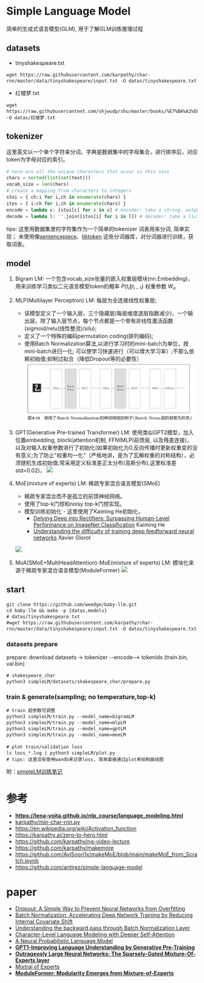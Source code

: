 # Simple Language Model
简单的生成式语言模型(GLM), 用于了解GLM训练推理过程
## datasets
- tinyshakespeare.txt
```shell
wget https://raw.githubusercontent.com/karpathy/char-rnn/master/data/tinyshakespeare/input.txt -O datas/tinyshakespeare.txt
```
- 红楼梦.txt
```shell
wget https://raw.githubusercontent.com/shjwudp/shu/master/books/%E7%BA%A2%E6%A5%BC%E6%A2%A6.txt -O datas/红楼梦.txt
```
## tokenizer
这里英文以一个单个字符来分词，字典是数据集中的字母集合，进行排序后，对应token为字母对应的索引。
```python
# here are all the unique characters that occur in this text
chars = sorted(list(set(text)))
vocab_size = len(chars)
# create a mapping from characters to integers
stoi = { ch:i for i,ch in enumerate(chars) }
itos = { i:ch for i,ch in enumerate(chars) }
encode = lambda s: [stoi[c] for c in s] # encoder: take a string, output a list of integers
decode = lambda l: ''.join([itos[i] for i in l]) # decoder: take a list of integers, output a string
```
tips: 这里用数据集里的字符集作为一个简单的tokenizer 词表用来分词, 简单实现； 未使用像[sentencepiece](https://github.com/google/sentencepiece)、[tiktoken](https://github.com/openai/tiktoken) 这些分词器库，对分词器进行训练，获取词表。

## model
1. Bigram LM: 一个包含vocab_size张量的嵌入权重层模块(nn.Embedding)，用来训练学习类似二元语言模型token的概率 $P(t_i\|t_{i-1})$ 权重参数 $W_e$

2. MLP(Multilayer Perceptron) LM: 每层为全连接线性权重层;  
   - 该模型定义了一个输入层，三个隐藏层(每层维度逐层指数减少)，一个输出层，除了输入层节点，每个节点都是一个带有非线性激活函数(sigmoid/relu(线性整流)/silu); 
   - 定义了一个特殊的编码permutation coding(排列编码);
   - 使用Batch Normalization算法,以进行学习时的mini-batch为单位，按mini-batch进归一化; 可以使学习快速进行（可以增大学习率）;不那么依赖初始值;抑制过拟合（降低Dropout等的必要性）
  ![](https://raw.githubusercontent.com/weedge/mypic/master/llm/llm-knowledge-point-all-u-need/3.jpg)
  

1. GPT(Generative Pre-trained Transformer) LM: 使用类似GPT2模型，加入位置embedding, block(attention机制, FFN(MLP)前馈层, 以及残差连接)， 以及对输入权重参数进行了初始化(如果初始化为0,反向传播时更新权重变的没有意义;为了防止"权重均一化"（严格地讲，是为了瓦解权重的对称结构），必须随机生成初始值;常采用定义标准差正太分布(高斯分布),这里标准差std=0.02)，
![](https://raw.githubusercontent.com/weedge/baby-llm/main/docs/simple-gpt.drawio.png)

1. MoE(mixture of experts) LM: 稀疏专家混合语言模型(SMoE) 
   - 稀疏专家混合而不是孤立的前馈神经网络。
   - 使用了top-k门控和noisy top-k门控实现。
   - 模型训练初始化 - 这里使用了Kaiming He初始化，
      - [Delving Deep into Rectifiers: Surpassing Human-Level Performance on ImageNet Classification](https://arxiv.org/pdf/1502.01852.pdf) Kaiming He 
      - [Understanding the difficulty of training deep feedforward neural networks](https://proceedings.mlr.press/v9/glorot10a/glorot10a.pdf) Xavier Glorot
      
   ![](https://raw.githubusercontent.com/weedge/baby-llm/main/docs/simple-moe.drawio.png)

2. MoA(SMoE+MultiHeadAttention)-MoE(mixture of experts) LM: 模块化来源于稀疏专家混合语言模型(ModuleFormer) 
   ![](https://raw.githubusercontent.com/weedge/baby-llm/main/docs/simple-moa-moe.drawio.png)

## start
```shell
git clone https://github.com/weedge/baby-llm.git
cd baby-llm && make -p {datas,models}
# datas/tinyshakespeare.txt
#wget https://raw.githubusercontent.com/karpathy/char-rnn/master/data/tinyshakespeare/input.txt -O datas/tinyshakespeare.txt
```

### datasets prepare
prepare: download datasets -> tokenizer --encode--> tokenids (train.bin, val.bin)
```shell
# shakespeare_char
python3 simpleLM/datasets/shakespeare_char/prepare.py
```

### train & generate(sampling; no temperature,top-k)
```shell
# train 超参数可调整
python3 simpleLM/train.py --model_name=bigramLM
python3 simpleLM/train.py --model_name=mlpLM
python3 simpleLM/train.py --model_name=gptLM
python3 simpleLM/train.py --model_name=moeLM

# plot train/validation loss
ls loss_*.log | python3 simpleLM/plot.py 
# tips: 这里没有使用wandb来记录loss, 简单直接通过plot来绘制曲线图
```
附：[simpleLM训练笔记](https://colab.research.google.com/drive/1ArSBhdnET4-o6KpX6qP7VXhYrVTg0lKN?usp=sharing)


# 参考
- **https://lena-voita.github.io/nlp_course/language_modeling.html**
- [ karpathy/min-char-rnn.py](https://gist.github.com/karpathy/d4dee566867f8291f086)
- https://en.wikipedia.org/wiki/Activation_function
- https://karpathy.ai/zero-to-hero.html
- https://github.com/karpathy/ng-video-lecture
- https://github.com/karpathy/makemore
- https://github.com/AviSoori1x/makeMoE/blob/main/makeMoE_from_Scratch.ipynb
- https://github.com/antirez/simple-language-model

# paper
- [Dropout: A Simple Way to Prevent Neural Networks from Overfitting](https://jmlr.org/papers/volume15/srivastava14a/srivastava14a.pdf)
- [Batch Normalization: Accelerating Deep Network Training by Reducing Internal Covariate Shift](https://arxiv.org/pdf/1502.03167.pdf)
- [Understanding the backward pass through Batch Normalization Layer](https://kratzert.github.io/2016/02/12/understanding-the-gradient-flow-through-the-batch-normalization-layer.html)
- [Character-Level Language Modeling with Deeper Self-Attention](https://arxiv.org/pdf/1808.04444.pdf)
- [A Neural Probabilistic Language Model](https://www.jmlr.org/papers/volume3/bengio03a/bengio03a.pdf)
- [**GPT1-Improving Language Understanding by Generative Pre-Training**](https://s3-us-west-2.amazonaws.com/openai-assets/research-covers/language-unsupervised/language_understanding_paper.pdf)
- [**Outrageosly Large Neural Networks: The Sparsely-Gated Mixture-Of-Experts layer**](https://arxiv.org/pdf/1701.06538.pdf)
- [Mixtral of Experts](https://arxiv.org/pdf/2401.04088.pdf)
- [**ModuleFormer: Modularity Emerges from Mixture-of-Experts**](https://arxiv.org/pdf/2306.04640.pdf)
